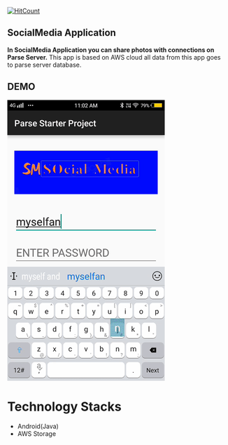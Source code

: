 [![HitCount](http://hits.dwyl.io/myselfanuj/Augmented-Reality-Projects.svg)](http://hits.dwyl.io/myselfanuj/Augmented-Reality-Projects)


## SocialMedia Application


**In SocialMedia Application you can share photos with connections on Parse Server.** This app is based on AWS cloud all data from this app goes to parse server database.

## DEMO


![](gif/Demo.gif)

# Technology Stacks

* Android(Java)
* AWS Storage
